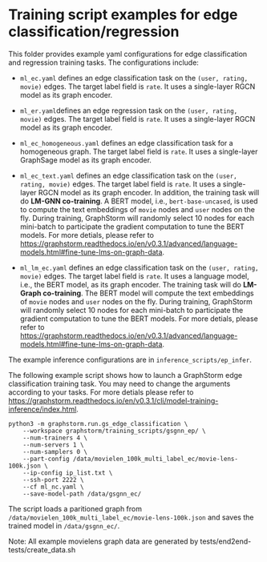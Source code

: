 # Training script examples for edge classification/regression
This folder provides example yaml configurations for edge classification and regression training tasks.
The configurations include:

  * ``ml_ec.yaml`` defines an edge classification task on the ``(user, rating, movie)`` edges. The target label field is ``rate``. It uses a single-layer RGCN model as its graph encoder.

  * ``ml_er.yaml``defines an edge regression task on the ``(user, rating, movie)`` edges. The target label field is ``rate``. It uses a single-layer RGCN model as its graph encoder.

  * ``ml_ec_homogeneous.yaml`` defines an edge classification task for a homogeneous graph. The target label field is ``rate``. It uses a single-layer GraphSage model as its graph encoder.

  * ``ml_ec_text.yaml`` defines an edge classification task on the ``(user, rating, movie)`` edges. The target label field is ``rate``. It uses a single-layer RGCN model as its graph encoder. In addition, the training task will do **LM-GNN co-training**. A BERT model, i.e., ``bert-base-uncased``, is used to compute the text embeddings of ``movie`` nodes and ``user`` nodes on the fly. During training, GraphStorm will randomly select 10 nodes for each mini-batch to participate the gradient computation to tune the BERT models. For more detials, please refer to https://graphstorm.readthedocs.io/en/v0.3.1/advanced/language-models.html#fine-tune-lms-on-graph-data.

  * ``ml_lm_ec.yaml`` defines an edge classification task on the ``(user, rating, movie)`` edges. The target label field is ``rate``. It uses a language model, i.e., the BERT model, as its graph encoder. The training task will do **LM-Graph co-training**. The BERT model will compute the text embeddings of ``movie`` nodes and ``user`` nodes on the fly. During training, GraphStorm will randomly select 10 nodes for each mini-batch to participate the gradient computation to tune the BERT models. For more detials, please refer to https://graphstorm.readthedocs.io/en/v0.3.1/advanced/language-models.html#fine-tune-lms-on-graph-data.


The example inference configurations are in ``inference_scripts/ep_infer``.

The following example script shows how to launch a GraphStorm edge classification training task.
You may need to change the arguments according to your tasks.
For more detials please refer to https://graphstorm.readthedocs.io/en/v0.3.1/cli/model-training-inference/index.html.

```
python3 -m graphstorm.run.gs_edge_classification \
    --workspace graphstorm/training_scripts/gsgnn_ep/ \
    --num-trainers 4 \
    --num-servers 1 \
    --num-samplers 0 \
    --part-config /data/movielen_100k_multi_label_ec/movie-lens-100k.json \
    --ip-config ip_list.txt \
    --ssh-port 2222 \
    --cf ml_nc.yaml \
    --save-model-path /data/gsgnn_ec/
```

The script loads a paritioned graph from ``/data/movielen_100k_multi_label_ec/movie-lens-100k.json`` and saves the trained model in ``/data/gsgnn_ec/``.

Note: All example movielens graph data are generated by tests/end2end-tests/create_data.sh
